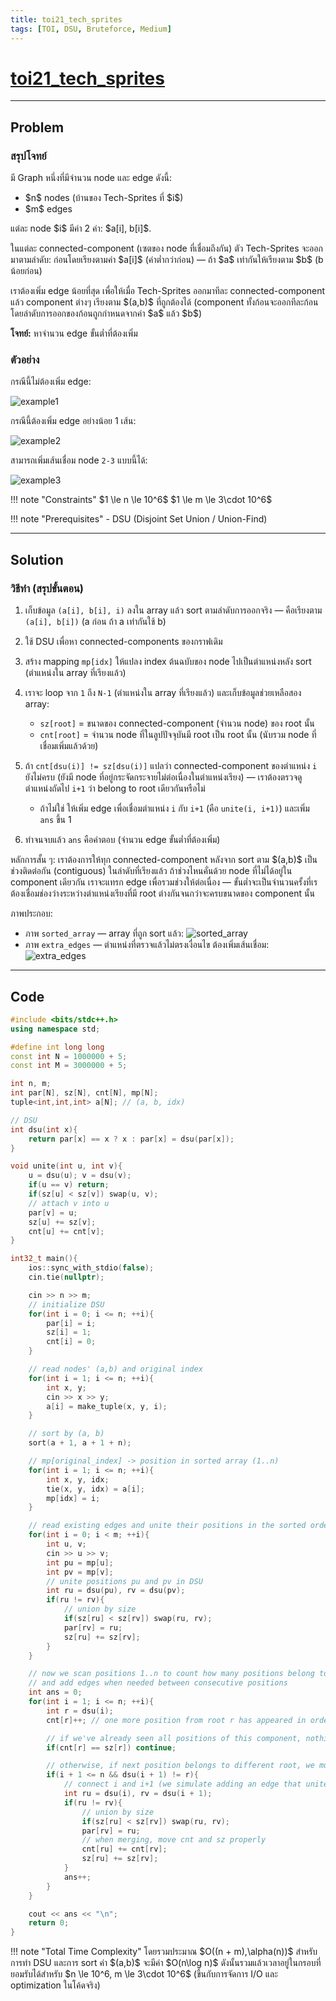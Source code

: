 ```yaml
---
title: toi21_tech_sprites
tags: [TOI, DSU, Bruteforce, Medium]
---
```

# [toi21\_tech\_sprites](https://otog.in.th/problem/1086)

---

## Problem

### สรุปโจทย์

มี Graph หนึ่งที่มีจำนวน node และ edge ดังนี้:

* \$n\$ nodes (บ้านของ Tech-Sprites ที่ \$i\$)
* \$m\$ edges

แต่ละ node \$i\$ มีค่า 2 ค่า: \$a\[i], b\[i]\$.

ในแต่ละ connected-component (เซตของ node ที่เชื่อมถึงกัน) ตัว Tech-Sprites จะออกมาตามลำดับ: ก่อนโดยเรียงตามค่า \$a\[i]\$ (ค่าต่ำกว่าก่อน) — ถ้า \$a\$ เท่ากันให้เรียงตาม \$b\$ (b น้อยก่อน)

เราต้องเพิ่ม edge น้อยที่สุด เพื่อให้เมื่อ Tech-Sprites ออกมาทีละ connected-component แล้ว component ต่างๆ เรียงตาม \$(a,b)\$ ที่ถูกต้องได้ (component ทั้งก้อนจะออกทีละก้อน โดยลำดับการออกของก้อนถูกกำหนดจากค่า \$a\$ แล้ว \$b\$)

**โจทย์:** หาจำนวน edge ขั้นต่ำที่ต้องเพิ่ม

### ตัวอย่าง

กรณีนี้ไม่ต้องเพิ่ม edge:

![example1](https://i.ibb.co/pBWmjjxd/Screenshot-2025-05-27-170133.png)

กรณีนี้ต้องเพิ่ม edge อย่างน้อย 1 เส้น:

![example2](https://i.ibb.co/0jwbYVYB/Screenshot-2025-05-27-170725.png)

สามารถเพิ่มเส้นเชื่อม node `2-3` แบบนี้ได้:

![example3](https://i.ibb.co/rKb6Gbh7/Screenshot-2025-05-27-171026.png)

!!! note "Constraints"
    \$1 \le n \le 10^6\$
    \$1 \le m \le 3\cdot 10^6\$
  
!!! note "Prerequisites"
    - DSU (Disjoint Set Union / Union-Find)

---

## Solution

### วิธีทำ (สรุปขั้นตอน)

1. เก็บข้อมูล `(a[i], b[i], i)` ลงใน array แล้ว sort ตามลำดับการออกจริง — คือเรียงตาม `(a[i], b[i])` (a ก่อน ถ้า a เท่ากันใช้ b)
2. ใช้ DSU เพื่อหา connected-components ของกราฟเดิม
3. สร้าง mapping `mp[idx]` ให้แปลง index ต้นฉบับของ node ไปเป็นตำแหน่งหลัง sort (ตำแหน่งใน array ที่เรียงแล้ว)
4. เราจะ loop จาก `1` ถึง `N-1` (ตำแหน่งใน array ที่เรียงแล้ว) และเก็บข้อมูลช่วยเหลือสอง array:
   * `sz[root]` = ขนาดของ connected-component (จำนวน node) ของ root นั้น
   * `cnt[root]` = จำนวน node ที่ในลูปปัจจุบันมี root เป็น root นั้น (นับรวม node ที่เชื่อมเพิ่มแล้วด้วย)
5. ถ้า `cnt[dsu(i)] != sz[dsu(i)]` แปลว่า connected-component ของตำแหน่ง `i` ยังไม่ครบ (ยังมี node ที่อยู่กระจัดกระจายไม่ต่อเนื่องในตำแหน่งเรียง) — เราต้องตรวจดูตำแหน่งถัดไป `i+1` ว่า belong to root เดียวกันหรือไม่

   * ถ้าไม่ใช่ ให้เพิ่ม edge เพื่อเชื่อมตำแหน่ง `i` กับ `i+1` (คือ `unite(i, i+1)`) และเพิ่ม `ans` ขึ้น 1
6. ทำจนจบแล้ว `ans` คือคำตอบ (จำนวน edge ขั้นต่ำที่ต้องเพิ่ม)

หลักการสั้น ๆ: เราต้องการให้ทุก connected-component หลังจาก sort ตาม \$(a,b)\$ เป็นช่วงติดต่อกัน (contiguous) ในลำดับที่เรียงแล้ว ถ้าช่วงไหนคั่นด้วย node ที่ไม่ได้อยู่ใน component เดียวกัน เราจะแทรก edge เพื่อรวมช่วงให้ต่อเนื่อง — ขั้นต่ำจะเป็นจำนวนครั้งที่เรต้องเชื่อมช่องว่างระหว่างตำแหน่งเรียงที่มี root ต่างกันจนกว่าจะครบขนาดของ component นั้น

ภาพประกอบ:

* ภาพ `sorted_array` — array ที่ถูก sort แล้ว:
  ![sorted\_array](https://i.ibb.co/nsX3kZ1B/Screenshot-2025-05-27-172956.png)
* ภาพ `extra_edges` — ตำแหน่งที่ตรวจแล้วไม่ตรงเงื่อนไข ต้องเพิ่มเส้นเชื่อม:
  ![extra\_edges](https://i.ibb.co/1fn0K1wq/Screenshot-2025-05-27-174405.png)

---

## Code

```cpp
#include <bits/stdc++.h>
using namespace std;

#define int long long
const int N = 1000000 + 5;
const int M = 3000000 + 5;

int n, m;
int par[N], sz[N], cnt[N], mp[N];
tuple<int,int,int> a[N]; // (a, b, idx)

// DSU
int dsu(int x){
    return par[x] == x ? x : par[x] = dsu(par[x]);
}

void unite(int u, int v){
    u = dsu(u); v = dsu(v);
    if(u == v) return;
    if(sz[u] < sz[v]) swap(u, v);
    // attach v into u
    par[v] = u;
    sz[u] += sz[v];
    cnt[u] += cnt[v];
}

int32_t main(){
    ios::sync_with_stdio(false);
    cin.tie(nullptr);

    cin >> n >> m;
    // initialize DSU
    for(int i = 0; i <= n; ++i){
        par[i] = i;
        sz[i] = 1;
        cnt[i] = 0;
    }

    // read nodes' (a,b) and original index
    for(int i = 1; i <= n; ++i){
        int x, y;
        cin >> x >> y;
        a[i] = make_tuple(x, y, i);
    }

    // sort by (a, b)
    sort(a + 1, a + 1 + n);

    // mp[original_index] -> position in sorted array (1..n)
    for(int i = 1; i <= n; ++i){
        int x, y, idx;
        tie(x, y, idx) = a[i];
        mp[idx] = i;
    }

    // read existing edges and unite their positions in the sorted order
    for(int i = 0; i < m; ++i){
        int u, v;
        cin >> u >> v;
        int pu = mp[u];
        int pv = mp[v];
        // unite positions pu and pv in DSU
        int ru = dsu(pu), rv = dsu(pv);
        if(ru != rv){
            // union by size
            if(sz[ru] < sz[rv]) swap(ru, rv);
            par[rv] = ru;
            sz[ru] += sz[rv];
        }
    }

    // now we scan positions 1..n to count how many positions belong to each root
    // and add edges when needed between consecutive positions
    int ans = 0;
    for(int i = 1; i <= n; ++i){
        int r = dsu(i);
        cnt[r]++; // one more position from root r has appeared in order

        // if we've already seen all positions of this component, nothing to do
        if(cnt[r] == sz[r]) continue;

        // otherwise, if next position belongs to different root, we must connect
        if(i + 1 <= n && dsu(i + 1) != r){
            // connect i and i+1 (we simulate adding an edge that unites their components)
            int ru = dsu(i), rv = dsu(i + 1);
            if(ru != rv){
                // union by size
                if(sz[ru] < sz[rv]) swap(ru, rv);
                par[rv] = ru;
                // when merging, move cnt and sz properly
                cnt[ru] += cnt[rv];
                sz[ru] += sz[rv];
            }
            ans++;
        }
    }

    cout << ans << "\n";
    return 0;
}
```

!!! note "Total Time Complexity"
  โดยรวมประมาณ \$O((n + m),\alpha(n))\$ สำหรับการทำ DSU และการ sort ค่า \$(a,b)\$ จะมีค่า \$O(n\log n)\$ ดังนั้นรวมแล้วเวลาอยู่ในกรอบที่ยอมรับได้สำหรับ \$n \le 10^6, m \le 3\cdot 10^6\$ (ขึ้นกับการจัดการ I/O และ optimization ในโค้ดจริง)
